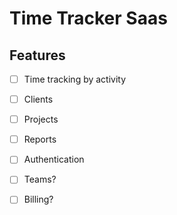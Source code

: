 # Time Tracker Saas

## Features
- [ ] Time tracking by activity
- [ ] Clients
- [ ] Projects
- [ ] Reports
- [ ] Authentication
- [ ] Teams?
- [ ] Billing?

